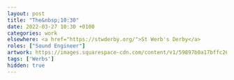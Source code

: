 ```yaml
---
layout: post
title: "The&nbsp;10:30"
date: 2022-03-27 10:30 +0100
categories: work
elsewhere: <a href="https://stwderby.org/">St Werb's Derby</a>
roles: ["Sound Engineer"]
artwork: https://images.squarespace-cdn.com/content/v1/59897b0a17bffc269e4fec9b/1575027689741-23EFSM1EWOSUABC1BZVK/St+Werburgh%27s+Logo+-+White-Trans.png?format=1500w
tags: ['Werbs']
hidden: true
---
```

